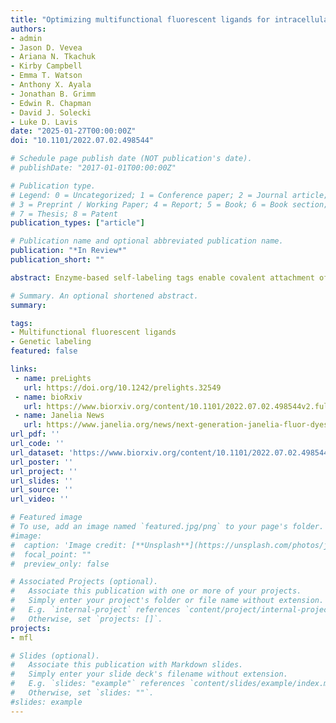 ```yaml
---
title: "Optimizing multifunctional fluorescent ligands for intracellular labeling"
authors:
- admin
- Jason D. Vevea
- Ariana N. Tkachuk
- Kirby Campbell
- Emma T. Watson
- Anthony X. Ayala
- Jonathan B. Grimm
- Edwin R. Chapman
- David J. Solecki
- Luke D. Lavis
date: "2025-01-27T00:00:00Z"
doi: "10.1101/2022.07.02.498544"

# Schedule page publish date (NOT publication's date).
# publishDate: "2017-01-01T00:00:00Z"

# Publication type.
# Legend: 0 = Uncategorized; 1 = Conference paper; 2 = Journal article;
# 3 = Preprint / Working Paper; 4 = Report; 5 = Book; 6 = Book section;
# 7 = Thesis; 8 = Patent
publication_types: ["article"]

# Publication name and optional abbreviated publication name.
publication: "*In Review*"
publication_short: ""

abstract: Enzyme-based self-labeling tags enable covalent attachment of synthetic molecules to proteins inside living cells. A frontier of this field is designing multifunctional ligands that contain both fluorophores and affinity tags or pharmacological agents and can still efficiently enter cells. Self-labeling tag ligands with short linkers can enter cells readily but often show less activity due to steric issues; ligands with long linkers can be more potent but show lower cell permeability. Here, we overcome this tug-of-war between efficacy and cell-permeability by devising a rational strategy for making cell permeable multifunctional ligands for labeling HaloTag fusions. We found that the lactone–zwitterion equilibrium constant (KL–Z) of rhodamines inversely correlates with their distribution coefficients (logD7.4), suggesting that ligands based on dyes exhibiting low KL–Z and high logD7.4 values, such as Si-rhodamines, would efficiently enter cells. We designed cell-permeable multifunctional HaloTag ligands with a biotin moiety to purify mitochondria or a JQ1 appendage to translocate BRD4 from euchromatin to the nucleolus or heterochromatin. We discovered that translocation of BRD4 to constitutive heterochromatin in cells expressing HaloTag–HP1a fusion proteins can lead to apparent increases in transcriptional activity. These new reagents enable affinity capture and translocation of intracellular proteins in living cells and the use of Si-rhodamines and other low KL–Z/high logD7.4 dye scaffolds will facilitate the design of new multifunctional chemical tools for biology.

# Summary. An optional shortened abstract.
summary:

tags:
- Multifunctional fluorescent ligands
- Genetic labeling
featured: false

links:
 - name: preLights
   url: https://doi.org/10.1242/prelights.32549
 - name: bioRxiv
   url: https://www.biorxiv.org/content/10.1101/2022.07.02.498544v2.full
 - name: Janelia News
   url: https://www.janelia.org/news/next-generation-janelia-fluor-dyes-do-more-than-just-shine
url_pdf: ''
url_code: ''
url_dataset: 'https://www.biorxiv.org/content/10.1101/2022.07.02.498544v2.supplementary-material'
url_poster: ''
url_project: ''
url_slides: ''
url_source: ''
url_video: ''

# Featured image
# To use, add an image named `featured.jpg/png` to your page's folder.
#image:
#  caption: 'Image credit: [**Unsplash**](https://unsplash.com/photos/jdD8gXaTZsc)'
#  focal_point: ""
#  preview_only: false

# Associated Projects (optional).
#   Associate this publication with one or more of your projects.
#   Simply enter your project's folder or file name without extension.
#   E.g. `internal-project` references `content/project/internal-project/index.md`.
#   Otherwise, set `projects: []`.
projects:
- mfl

# Slides (optional).
#   Associate this publication with Markdown slides.
#   Simply enter your slide deck's filename without extension.
#   E.g. `slides: "example"` references `content/slides/example/index.md`.
#   Otherwise, set `slides: ""`.
#slides: example
---
```

